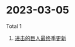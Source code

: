 # 2023-03-05

Total 1

<!-- BEGIN -->
<!-- UpdateTime Sun Mar 05 2023 02:06:40 GMT+0800 (China Standard Time) -->

1. [进击的巨人最终季更新](https://www.zhihu.com/search?q=进击的巨人最终季更新)

<!-- END -->
